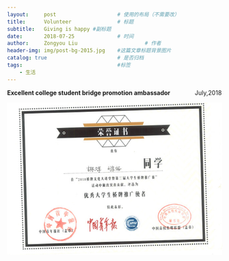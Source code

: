 ```yaml
---
layout:     post                    # 使用的布局（不需要改）
title:      Volunteer               # 标题 
subtitle:   Giving is happy #副标题
date:       2018-07-25              # 时间
author:     Zongyou Liu                      # 作者
header-img: img/post-bg-2015.jpg    #这篇文章标题背景图片
catalog: true                       # 是否归档
tags:                               #标签
    - 生活
---
```

**Excellent college student bridge promotion ambassador**  &emsp; &emsp; &emsp; July,2018
  
  ![bridge3](https://github.com/BuleSky233/BuleSky233.github.io/raw/master/img/bridge3.jpg)
  
